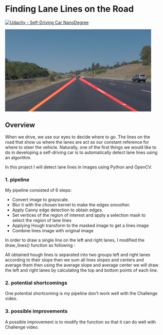 # **Finding Lane Lines on the Road** 
[![Udacity - Self-Driving Car NanoDegree](https://s3.amazonaws.com/udacity-sdc/github/shield-carnd.svg)](http://www.udacity.com/drive)

<img src="test_images _output/solidYellowCurve.jpg" width="480" alt="Combined Image" />

Overview
---

When we drive, we use our eyes to decide where to go.  The lines on the road that show us where the lanes are act as our constant reference for where to steer the vehicle.  Naturally, one of the first things we would like to do in developing a self-driving car is to automatically detect lane lines using an algorithm.

In this project I will detect lane lines in images using Python and OpenCV. 


### 1. pipeline

My pipeline consisted of 6 steps:

* Convert image to grayscale.
* Blur it with the chosen kernel to make the edges smoother. 
* Apply Canny edge detection to obtain edges.
* Set vertices of the region of interest and apply a selection mask to select the region of lane lines
* Applying Hough transform to the masked image to get a lines image
* Combine lines image with original image



In order to draw a single line on the left and right lanes, I modified the draw_lines() function as following :

All obtained hough lines is separated into two groups  left and right lanes according to their slope then we sum  all lines slopes and centers and  average them then using the average slope and average center we will draw the left and right lanes by calculating the top and bottom points of each line. 



### 2.  potential shortcomings 


One potential shortcoming is my pipeline don't work well with the Challenge video.


### 3.  possible improvements

A possible improvement is to modify the function so that it can do well with Challenge video.